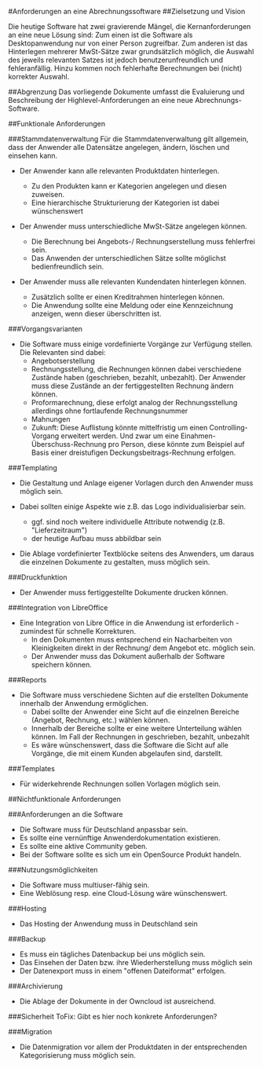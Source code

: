 #Anforderungen an eine Abrechnungssoftware
##Zielsetzung und Vision 

Die heutige Software hat zwei gravierende Mängel, die Kernanforderungen an eine neue Lösung sind:
Zum einen ist die Software als Desktopanwendung nur von einer Person zugreifbar.
Zum anderen ist das Hinterlegen mehrerer MwSt-Sätze zwar grundsätzlich möglich, die Auswahl des jeweils relevanten Satzes ist jedoch benutzerunfreundlich und fehleranfällig. Hinzu kommen noch fehlerhafte Berechnungen bei (nicht) korrekter Auswahl.

##Abgrenzung
Das vorliegende Dokumente umfasst die Evaluierung und Beschreibung der Highlevel-Anforderungen an eine neue Abrechnungs-Software.


##Funktionale Anforderungen

###Stammdatenverwaltung
Für die Stammdatenverwaltung gilt allgemein, dass der Anwender alle Datensätze angelegen, ändern, löschen und einsehen kann.

* Der Anwender kann alle relevanten Produktdaten hinterlegen.
    * Zu den Produkten kann er Kategorien angelegen und diesen zuweisen.
    * Eine hierarchische Strukturierung der Kategorien ist dabei wünschenswert


* Der Anwender muss unterschiedliche MwSt-Sätze angelegen können.
    * Die Berechnung bei Angebots-/ Rechnungserstellung muss fehlerfrei sein.
    * Das Anwenden der unterschiedlichen Sätze sollte möglichst bedienfreundlich sein. 


* Der Anwender muss alle relevanten Kundendaten hinterlegen können.
    * Zusätzlich sollte er einen Kreditrahmen hinterlegen können. 
    * Die Anwendung sollte eine Meldung oder eine Kennzeichnung anzeigen, wenn dieser überschritten ist.
    

###Vorgangsvarianten
* Die Software muss einige vordefinierte Vorgänge zur Verfügung stellen. Die Relevanten sind dabei:
    * Angebotserstellung
    * Rechnungsstellung, die Rechnungen können dabei verschiedene Zustände haben (geschrieben, bezahlt, unbezahlt). Der Anwender muss diese Zustände an der fertiggestellten Rechnung ändern können.   
    * Proformarechnung, diese erfolgt analog der Rechnungsstellung allerdings ohne fortlaufende Rechnungsnummer
    * Mahnungen
    * Zukunft: Diese Auflistung könnte mittelfristig um einen Controlling-Vorgang erweitert werden. Und zwar um eine Einahmen-Überschuss-Rechnung pro Person, diese könnte zum Beispiel auf Basis einer dreistufigen Deckungsbeitrags-Rechnung erfolgen.

###Templating
* Die Gestaltung und Anlage eigener Vorlagen durch den Anwender muss möglich sein. 
* Dabei sollten einige Aspekte wie z.B. das Logo individualisierbar sein.
    * ggf. sind noch weitere individuelle Attribute notwendig (z.B. "Lieferzeitraum")
    * der heutige Aufbau muss abbildbar sein
    

* Die Ablage vordefinierter Textblöcke seitens des Anwenders, um daraus die einzelnen Dokumente zu gestalten, muss möglich sein.

###Druckfunktion 
* Der Anwender muss fertiggestellte Dokumente drucken können.


###Integration von LibreOffice
* Eine Integration von Libre Office in die Anwendung ist erforderlich - zumindest für schnelle Korrekturen.
    * In den Dokumenten muss entsprechend ein Nacharbeiten von Kleinigkeiten direkt in der Rechnung/ dem Angebot etc. möglich sein.
    * Der Anwender muss das Dokument außerhalb der Software speichern können.

###Reports
* Die Software muss verschiedene Sichten auf die erstellten Dokumente innerhalb der Anwendung ermöglichen.
    * Dabei sollte der Anwender eine Sicht auf die einzelnen Bereiche (Angebot, Rechnung, etc.) wählen können.
    * Innerhalb der Bereiche sollte er eine weitere Unterteilung wählen können. Im Fall der Rechnungen in geschrieben, bezahlt, unbezahlt
    * Es wäre wünschenswert, dass die Software die Sicht auf alle Vorgänge, die mit einem Kunden abgelaufen sind, darstellt. 

###Templates
* Für widerkehrende Rechnungen sollen Vorlagen möglich sein.

##Nichtfunktionale Anforderungen

###Anforderungen an die Software
* Die Software muss für Deutschland anpassbar sein.
* Es sollte eine vernünftige Anwenderdokumentation existieren.
* Es sollte eine aktive Community geben.
* Bei der Software sollte es sich um ein OpenSource Produkt handeln.

###Nutzungsmöglichkeiten
* Die Software muss multiuser-fähig sein.
* Eine Weblösung resp. eine Cloud-Lösung wäre wünschenswert.

###Hosting
* Das Hosting der Anwendung muss in Deutschland sein 

###Backup
* Es muss ein tägliches Datenbackup bei uns möglich sein. 
* Das Einsehen der Daten bzw. ihre Wiederherstellung muss möglich sein
* Der Datenexport muss in einem "offenen Dateiformat" erfolgen.

###Archivierung
* Die Ablage der Dokumente in der Owncloud ist ausreichend.


###Sicherheit
ToFix: Gibt es hier noch konkrete Anforderungen?

###Migration
* Die Datenmigration vor allem der Produktdaten in der entsprechenden Kategorisierung muss möglich sein.
